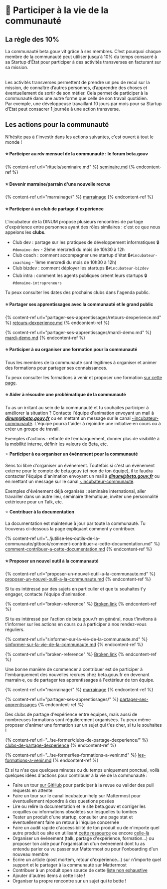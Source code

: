 # 🖖 Participer à la vie de la communauté

## La règle des 10%

La communauté beta.gouv vit grâce à ses membres. C’est pourquoi chaque membre de la communauté peut utiliser jusqu’à 10% du temps consacré à sa Startup d’État pour participer à des activités transverses en facturant sur sa mission.

\
Les activités transverses permettent de prendre un peu de recul sur la mission, de connaître d’autres personnes, d’apprendre des choses et éventuellement de sortir de son métier. Cela permet de participer à la communauté dans une autre forme que celle de son travail quotidien.\
Par exemple, une développeuse travaillant 10 jours par mois pour sa Startup d’Etat peut consacrer 1 journée à une action transverse.

## Les actions pour la communauté

N'hésite pas à t'investir dans les actions suivantes, c'est ouvert à tout le monde !

#### ⭐️ Participer au rdv mensuel de la communauté : le forum beta.gouv

{% content-ref url="rituels/seminaire.md" %}
[seminaire.md](rituels/seminaire.md)
{% endcontent-ref %}

#### ⭐️ Devenir marraine/parrain d'une nouvelle recrue

{% content-ref url="marrainage/" %}
[marrainage](marrainage/)
{% endcontent-ref %}

#### ⭐️ Participer à un club de partage d'expérience

L'incubateur de la DINUM propose plusieurs rencontres de partage d'expérience entre personnes ayant des rôles similaires : c'est ce que nous appelons les **clubs**.

* Club dev : partage sur les pratiques de développement informatiques 🔒`#domaine-dev` - 2ème mercredi du mois de 10h30 à 12h
* Club coach : comment accompagner une startup d'état 🔒`#incubateur-coaching` - 1ème mercredi du mois de 10h30 à 12h)
* Club bizdev : comment déployer les startups 🔒`#incubateur-bizdev`
* Club intra : comment les agents publiques créent leurs startups 🔒`#domaine-intrapreneurs`

Tu peux consulter les dates des prochains clubs dans l'agenda public.

#### ⭐️ Partager ses apprentissages avec la communauté et le grand public

{% content-ref url="partager-ses-apprentissages/retours-dexperience.md" %}
[retours-dexperience.md](partager-ses-apprentissages/retours-dexperience.md)
{% endcontent-ref %}

{% content-ref url="partager-ses-apprentissages/mardi-demo.md" %}
[mardi-demo.md](partager-ses-apprentissages/mardi-demo.md)
{% endcontent-ref %}

#### ⭐️ Participer à ou organiser une formation pour la communauté

Tous les membres de la communauté sont légitimes à organiser et animer des formations pour partager ses connaissances.

Tu peux consulter les formations à venir et proposer une formation [sur cette page](../se-former/les-formations-a-venir.md).&#x20;

#### ⭐️ Aider à **résoudre une problématique** de la communauté

Tu as un irritant au sein de la communauté et tu souhaites participer à améliorer la situation ? Contacte l'équipe d'animation envoyant un mail à _**dinum@beta.gouv.fr**_ ou en mettant un message sur le canal [\~incubateur-communauté](https://mattermost.incubateur.net/betagouv/channels/incubateur-communautexp). L'équipe pourra t'aider à rejoindre une initiative en cours ou à créer un groupe de travail.&#x20;

Exemples d'actions : refonte de l’embarquement, donner plus de visibilité à la mobilité interne, définir les valeurs de Beta, etc.

⭐️ **Participer à ou organiser un événement pour la communauté**

Sens toi libre d'organiser un événement. Toutefois si c'est un événement externe pour le compte de beta.gouv (et non de ton équipe), il te faudra contacter l'équipe d'animation envoyant un mail à _**dinum@beta.gouv.fr**_ ou en mettant un message sur le canal [\~incubateur-communauté](https://mattermost.incubateur.net/betagouv/channels/incubateur-communautexp).

Exemples d'événement déjà organisés : séminaire international, aller travailler dans un autre lieu, séminaire thématique, inviter une personnalité extérieure pour un Talk, etc.

⭐️ **Contribuer à la documentation**&#x20;

La documentation est maintenue à jour par toute la communauté. Tu trouveras ci-dessous la page expliquant comment y contribuer.&#x20;

{% content-ref url="../jutilise-les-outils-de-la-communaute/gitbook/comment-contribuer-a-cette-documentation.md" %}
[comment-contribuer-a-cette-documentation.md](../jutilise-les-outils-de-la-communaute/gitbook/comment-contribuer-a-cette-documentation.md)
{% endcontent-ref %}

#### ⭐️ Proposer un nouvel outil à la communauté

{% content-ref url="proposer-un-nouvel-outil-a-la-communaute.md" %}
[proposer-un-nouvel-outil-a-la-communaute.md](proposer-un-nouvel-outil-a-la-communaute.md)
{% endcontent-ref %}



Si tu es intéressé par des sujets en particulier et que tu souhaites t'y engager, contacte l'équipe d'animation.

{% content-ref url="broken-reference" %}
[Broken link](broken-reference)
{% endcontent-ref %}

Si tu es intéressé par l'action de beta.gouv.fr en général, nous t'invitons à t'informer sur les actions en cours ou à participer à nos rendez-vous réguliers.

{% content-ref url="sinformer-sur-la-vie-de-la-communaute.md" %}
[sinformer-sur-la-vie-de-la-communaute.md](sinformer-sur-la-vie-de-la-communaute.md)
{% endcontent-ref %}

{% content-ref url="broken-reference" %}
[Broken link](broken-reference)
{% endcontent-ref %}

Une bonne manière de commencer à contribuer est de participer à l'embarquement des nouvelles recrues chez beta.gouv.fr en devenant marrain·e, ou de partager tes apprentissages à l'extérieur de ton équipe.

{% content-ref url="marrainage/" %}
[marrainage](marrainage/)
{% endcontent-ref %}

{% content-ref url="partager-ses-apprentissages/" %}
[partager-ses-apprentissages](partager-ses-apprentissages/)
{% endcontent-ref %}

Des clubs de partage d'expérience entre équipes, mais aussi de nombreuses formations sont régulièrement organisées. Tu peux même proposer d'animer une formation sur un sujet qui t'es cher, si tu le souhaites !

{% content-ref url="../se-former/clubs-de-partage-dexperience/" %}
[clubs-de-partage-dexperience](../se-former/clubs-de-partage-dexperience/)
{% endcontent-ref %}

{% content-ref url="../se-former/les-formations-a-venir.md" %}
[les-formations-a-venir.md](../se-former/les-formations-a-venir.md)
{% endcontent-ref %}

Et si tu n'as que quelques minutes ou du temps uniquement ponctuel, voilà quelques idées d'actions pour contribuer à la vie de la communauté :

* Faire un tour [sur GitHub](https://github.com/betagouv/beta.gouv.fr/pulls) pour participer à la revue ou valider des pull requests en attente
* Faire un tour sur le canal incubateur-help sur Mattermost pour éventuellement répondre à des questions posées
* Lire ou relire la documentation et le site beta.gouv et corriger les coquilles ou informations obsolètes sur lesquelles tu tombes
* Tester un produit d'une startup, consulter une page stat et éventuellement faire un retour à l'équipe concernée
* Faire un audit rapide d'accessibilité de ton produit ou de n'importe quel autre produit ou site en utilisant [cette ressource](https://accessibilite-beta.alwaysdata.net/) ou encore [celle-là](https://doc.incubateur.net/communaute/gerer-sa-startup-detat-ou-de-territoires-au-quotidien/jameliore-le-design-et-lexperience-utilisateur/accessibilite-et-rgaa/kit-accessibilite)
* Organiser un événement (talk, partage d'expérience, formation...) ou proposer ton aide pour l'organisation d'un événement dont tu as entendu parler ou vu passer sur Mattermost ou pour l'onboarding d'un nouveau membre
* Ecrire un article (post mortem, retour d'expérience...) sur n'importe quel support et le partager à la communauté sur Mattermost
* Contribuer à un produit open source de cette [liste non exhaustive](https://github.com/betagouv/awesome-betagouv)
* Ajouter d'autres items à cette liste !
* Organiser ta propre rencontre sur un sujet qui te botte !
